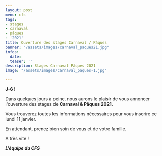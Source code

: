 ```yaml
---
layout: post
menu: cfs
tags:
- stages
- carnaval
- pâques
- '2021'
title: Ouverture des stages Carnaval / Pâques
banner: "/assets/images/carnaval_paques21.jpg"
infos:
  date: 
  teaser: ''
description: Stages Carnaval Pâques 2021
image: "/assets/images/carnaval_paques-1.jpg"

---
```

**J-6 !**

Dans quelques jours à peine, nous aurons le plaisir de vous annoncer l'ouverture des stages de **Carnaval & Pâques 2021.**

Vous trouverez toutes les informations nécessaires pour vous inscrire ce lundi 11 janvier.

En attendant, prenez bien soin de vous et de votre famille.

A très vite !

**_L'équipe du CFS_**